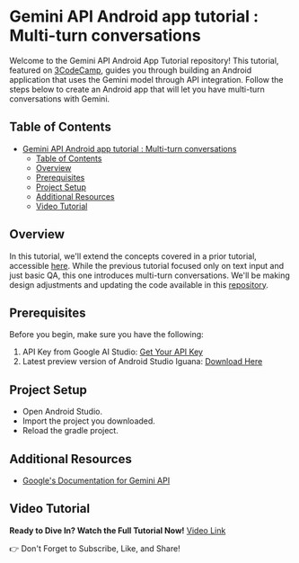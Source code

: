 # Gemini API Android app tutorial : Multi-turn conversations

Welcome to the Gemini API Android App Tutorial repository! This tutorial, featured on [3CodeCamp](https://www.youtube.com/@3CodeCampers), guides you through building an Android application that uses the Gemini model through API integration. Follow the steps below to create an Android app that will let you have multi-turn conversations with Gemini.

## Table of Contents
- [Gemini API Android app tutorial : Multi-turn conversations](#gemini-api-android-app-tutorial--multi-turn-conversations)
  - [Table of Contents](#table-of-contents)
  - [Overview](#overview)
  - [Prerequisites](#prerequisites)
  - [Project Setup](#project-setup)
  - [Additional Resources](#additional-resources)
  - [Video Tutorial](#video-tutorial)

## Overview
In this tutorial, we'll extend the concepts covered in a prior tutorial, accessible [here](https://www.youtube.com/watch?v=ovO1NpAMAEk&t=11s). While the previous tutorial focused only on text input and just basic QA, this one introduces multi-turn conversations. We'll be making design adjustments and updating the code available in this [repository](https://github.com/ImadSaddik/TextOnlyGeminiApp/tree/main).

## Prerequisites
Before you begin, make sure you have the following:
1. API Key from Google AI Studio: [Get Your API Key](https://makersuite.google.com/app/apikey)
2. Latest preview version of Android Studio Iguana: [Download Here](https://developer.android.com/studio/preview)

## Project Setup
- Open Android Studio.
- Import the project you downloaded.
- Reload the gradle project.

## Additional Resources
- [Google's Documentation for Gemini API](https://ai.google.dev/tutorials/android_quickstart)


## Video Tutorial
**Ready to Dive In? Watch the Full Tutorial Now!**
[Video Link](https://youtu.be/8XACQDbH6gA)

👉 Don't Forget to Subscribe, Like, and Share!
